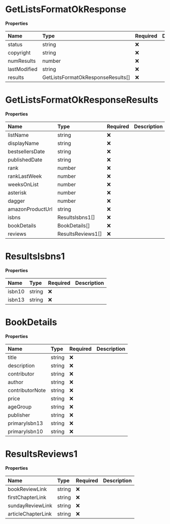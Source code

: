 # GetListsFormatOkResponse

**Properties**

| Name         | Type                              | Required | Description |
| :----------- | :-------------------------------- | :------- | :---------- |
| status       | string                            | ❌       |             |
| copyright    | string                            | ❌       |             |
| numResults   | number                            | ❌       |             |
| lastModified | string                            | ❌       |             |
| results      | GetListsFormatOkResponseResults[] | ❌       |             |

# GetListsFormatOkResponseResults

**Properties**

| Name             | Type              | Required | Description |
| :--------------- | :---------------- | :------- | :---------- |
| listName         | string            | ❌       |             |
| displayName      | string            | ❌       |             |
| bestsellersDate  | string            | ❌       |             |
| publishedDate    | string            | ❌       |             |
| rank             | number            | ❌       |             |
| rankLastWeek     | number            | ❌       |             |
| weeksOnList      | number            | ❌       |             |
| asterisk         | number            | ❌       |             |
| dagger           | number            | ❌       |             |
| amazonProductUrl | string            | ❌       |             |
| isbns            | ResultsIsbns1[]   | ❌       |             |
| bookDetails      | BookDetails[]     | ❌       |             |
| reviews          | ResultsReviews1[] | ❌       |             |

# ResultsIsbns1

**Properties**

| Name   | Type   | Required | Description |
| :----- | :----- | :------- | :---------- |
| isbn10 | string | ❌       |             |
| isbn13 | string | ❌       |             |

# BookDetails

**Properties**

| Name            | Type   | Required | Description |
| :-------------- | :----- | :------- | :---------- |
| title           | string | ❌       |             |
| description     | string | ❌       |             |
| contributor     | string | ❌       |             |
| author          | string | ❌       |             |
| contributorNote | string | ❌       |             |
| price           | string | ❌       |             |
| ageGroup        | string | ❌       |             |
| publisher       | string | ❌       |             |
| primaryIsbn13   | string | ❌       |             |
| primaryIsbn10   | string | ❌       |             |

# ResultsReviews1

**Properties**

| Name               | Type   | Required | Description |
| :----------------- | :----- | :------- | :---------- |
| bookReviewLink     | string | ❌       |             |
| firstChapterLink   | string | ❌       |             |
| sundayReviewLink   | string | ❌       |             |
| articleChapterLink | string | ❌       |             |

<!-- This file was generated by liblab | https://liblab.com/ -->
